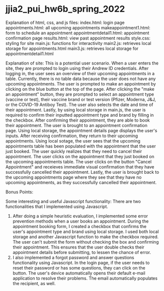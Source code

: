# jjia2_pui_hw6b_spring_2022

Explanation of html, css, and js files:
index.html: login page
appointments.html: all upcoming appointments
makeappointment1.html: form to schedule an appointment
appointmentdetail1.html: appointment confirmation page
results.html: view past appointment results
style.css: styling for site
main.js: functions for interactivity
main2.js: retrieves local storage for appointments.html
main3.js: retrieves local storage for appointmentdetail1.html

Explanation of site:
This is a potential user scenario. When a user enters the site, they are prompted to login using their Andrew ID credentials. After logging in, the user sees an overview of their upcoming appointments in a table. Currently, there is no table data because the user does not have any upcoming appointments. The user is prompted to make an appointment by clicking on the blue button at the top of the page. After clicking the "make an appointment" button, they are prompted to select an appointment type (vaccine or test), their vaccine brand or test version (Pfizer, Moderna, J&J, or the COVID-19 Antiboy Test). The user also selects the date and time of their appointment. Lastly, by using local storage in main.js, the user is required to confirm their inputted appointment type and brand by filling in the checkbox. After confirming their appointment, they are able to book their appointment. The user is brought to an appointment confirmation page. Using local storage, the appointment details page displays the user's inputs. After receiving confirmation, they return to their upcoming appointments. Using local sotage, the user sees that the upcoming appointments table has been populated with the appointment that the user just booked. The user quickly realizes that they need to cancel their appointment. The user clicks on the appointment that they just booked on the upcoming appointments table. The user clicks on the button "Cancel Appointment" and receieves immediate visual confirmation that they have successfully cancelled their appointment. Lastly, the user is brought back to the upcoming appointments page where they see that they have no upcoming appointments, as they successfully cancelled their appointment.

Bonus Points:

Some interesting and useful Javascript functionality:
There are two functionalities that I implemented using Javascript.
1) After doing a simple heuristic evaluation, I implemented some error prevention methods when a user books an appointment. During the appointment booking form, I created a checkbox that confirms the user's appointment type and brand using local storage. I used both local storage and another Javascript function to make the checkbox required. The user can't submit the form without checking the box and confirming their appointment. This ensures that the user double checks their appointment details before submitting, to lessen the chance of error.
2) I also implemented a forgot password and answer questions functionality using Javascript. In the login page, if the user needs to reset their password or has some questions, they can click on the button. The user's device automatically opens their default e-mail application to resolve their problems. The email automatically populates the recipient, as well.